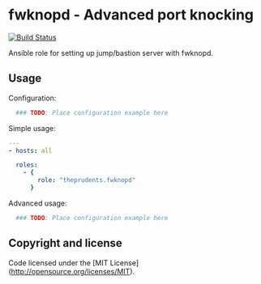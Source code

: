 fwknopd - Advanced port knocking
================================

[![Build Status](https://travis-ci.org/ThePrudents/fwknopd.svg?branch=master)](https://travis-ci.org/ThePrudents/fwknopd)

Ansible role for setting up jump/bastion server with fwknopd.

Usage
-----

Configuration:
```YAML
  ### TODO: Place configuration example here
```

Simple usage:

```YAML
---
- hosts: all

  roles:
    - {
        role: "theprudents.fwknopd"
      }
```


Advanced usage:

```YAML
  ### TODO: Place configuration example here
```


Copyright and license
---------------------

Code licensed under the [MIT License] (http://opensource.org/licenses/MIT).
